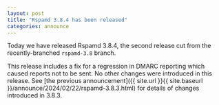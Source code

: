 ```yaml
---
layout: post
title: "Rspamd 3.8.4 has been released"
categories: announce
---
```


Today we have released Rspamd 3.8.4, the second release cut from the recently-branched `rspamd-3.8` branch.

This release includes a fix for a regression in DMARC reporting which caused reports not to be sent. No other changes were introduced in this release. See [the previous announcement]({{ site.url }}{{ site.baseurl }}/announce/2024/02/22/rspamd-3.8.3.html) for details of changes introduced in 3.8.3.
